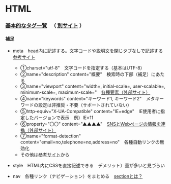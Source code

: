 # HTML
  
### [基本的なタグ一覧](https://web-designer.cman.jp/html_ref/function_list/) 　（ [別サイト](https://www.tagindex.com/html_tag/elements/) ）
  
#### 補足  
* meta　head内に記述する。文字コードや説明文を閉じタブなしで記述する　[参考サイト](https://style.potepan.com/articles/21185.html#metameta)
  * ①charset="utf-8"　文字コードを指定する（基本はUTF-8）
  * ②name="description" content="概要"　検索時の下部（補足）にあたる
  * ③name="viewport" content="width=, initial-scale=, user-scalable=, minimum-scale=, maximum-scale="　[各種要素（外部サイト）](https://pecopla.net/web-column/viewport)
  * ④name="keywords" content="キーワード1, キーワード2"　メタキーワードの設定は非推奨・不要（サポートされていない）
  * ⑤http-equiv="X-UA-Compatible" content="IE=edge"　IE使用者に指定したバージョンで表示　例）IE=11
  * ⑥property="〇〇" content="▲▲▲▲"　[SNSとWebページの情報を連携（外部サイト）](https://seolaboratory.jp/64252/)
  * ⑦name="format-detection" content="email=no,telephone=no,address=no"　各種自動リンクの無効化
  * その他は[参考サイト](https://style.potepan.com/articles/21185.html#metameta)から
  
* style　HTML内にCSSを直接記述できる　デメリット）量が多いと見づらい
  
* nav　各種リンク（ナビゲーション）をまとめる　[sectionとは？](https://webukatu.com/wordpress/blog/11267/)

